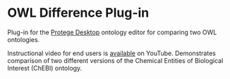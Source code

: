 OWL Difference Plug-in
========

Plug-in for the [Protege Desktop](http://protege.stanford.edu/products.php#desktop-protege) ontology editor for comparing two OWL ontologies.

Instructional video for end users is [available](https://www.youtube.com/watch?v=JzMNDfy4jcg) on YouTube.  Demonstrates comparison of two different versions of the Chemical Entities of Biological Interest (ChEBI) ontology.
